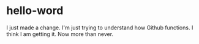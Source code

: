# hello-word

I just made a change.
I'm just trying to understand how Github functions.
I think I am getting it.
Now more than never.
